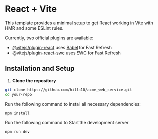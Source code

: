 # React + Vite

This template provides a minimal setup to get React working in Vite with HMR and some ESLint rules.

Currently, two official plugins are available:

- [@vitejs/plugin-react](https://github.com/vitejs/vite-plugin-react/blob/main/packages/plugin-react/README.md) uses [Babel](https://babeljs.io/) for Fast Refresh
- [@vitejs/plugin-react-swc](https://github.com/vitejs/vite-plugin-react-swc) uses [SWC](https://swc.rs/) for Fast Refresh

## Installation and Setup

1. **Clone the repository**
```sh
git clone https://github.com/hilla10/acme_web_service.git
cd your-repo
```

Run the following command to install all necessary dependencies:

   ```sh
   npm install

   ```

Run the following command to Start the development server

   ```sh
   npm run dev
   ```
